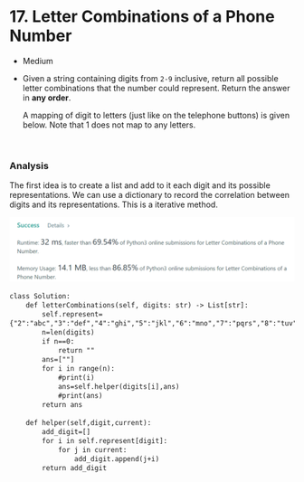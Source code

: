 # 17. Letter Combinations of a Phone Number

* Medium
*   Given a string containing digits from `2-9` inclusive, return all possible letter combinations that the number could represent. Return the answer in **any order**.

    A mapping of digit to letters (just like on the telephone buttons) is given below. Note that 1 does not map to any letters.

    <img src="https://upload.wikimedia.org/wikipedia/commons/thumb/7/73/Telephone-keypad2.svg/200px-Telephone-keypad2.svg.png" alt="" data-size="original">

### Analysis&#x20;

The first idea is to create a list and add to it each digit and its possible representations. We can use a dictionary to record the correlation between digits and its representations.  This is a iterative method.&#x20;

![](<../../../../.gitbook/assets/image (254).png>)

```
class Solution:
    def letterCombinations(self, digits: str) -> List[str]:
        self.represent={"2":"abc","3":"def","4":"ghi","5":"jkl","6":"mno","7":"pqrs","8":"tuv","9":"wxyz"}
        n=len(digits)
        if n==0:
            return ""
        ans=[""]
        for i in range(n):
            #print(i)
            ans=self.helper(digits[i],ans)
            #print(ans)
        return ans
        
    def helper(self,digit,current):
        add_digit=[]
        for i in self.represent[digit]:
            for j in current:
                add_digit.append(j+i)
        return add_digit
```

